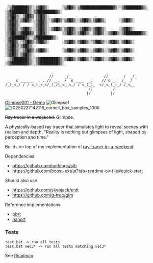 
```
 ░▒▓██████▓▒░░▒▓█▓▒░      ░▒▓█▓▒░▒▓██████████████▓▒░░▒▓███████▓▒░ ░▒▓███████▓▒░▒▓████████▓▒░
░▒▓█▓▒░░▒▓█▓▒░▒▓█▓▒░      ░▒▓█▓▒░▒▓█▓▒░░▒▓█▓▒░░▒▓█▓▒░▒▓█▓▒░░▒▓█▓▒░▒▓█▓▒░      ░▒▓█▓▒░       
░▒▓█▓▒░      ░▒▓█▓▒░      ░▒▓█▓▒░▒▓█▓▒░░▒▓█▓▒░░▒▓█▓▒░▒▓█▓▒░░▒▓█▓▒░▒▓█▓▒░      ░▒▓█▓▒░       
░▒▓█▓▒▒▓███▓▒░▒▓█▓▒░      ░▒▓█▓▒░▒▓█▓▒░░▒▓█▓▒░░▒▓█▓▒░▒▓███████▓▒░ ░▒▓██████▓▒░░▒▓██████▓▒░  
░▒▓█▓▒░░▒▓█▓▒░▒▓█▓▒░      ░▒▓█▓▒░▒▓█▓▒░░▒▓█▓▒░░▒▓█▓▒░▒▓█▓▒░             ░▒▓█▓▒░▒▓█▓▒░       
░▒▓█▓▒░░▒▓█▓▒░▒▓█▓▒░      ░▒▓█▓▒░▒▓█▓▒░░▒▓█▓▒░░▒▓█▓▒░▒▓█▓▒░             ░▒▓█▓▒░▒▓█▓▒░       
 ░▒▓██████▓▒░░▒▓████████▓▒░▒▓█▓▒░▒▓█▓▒░░▒▓█▓▒░░▒▓█▓▒░▒▓█▓▒░      ░▒▓███████▓▒░░▒▓████████▓▒░
```                                                                                          
                                                                                             

```
                     _                        _             
                    //     _/_               //       /  _/_
 _   o ______  . . // __.  /  o ____  _,    // o _,  /_  /  
/_)_<_/ / / <_(_/_</_(_/|_<__<_/ / <_(_)_  </_<_(_)_/ /_<__ 
                                      /|         /|         
                                     |/         |/          
```                                   

[Glimpse001 - Demo](https://www.youtube.com/watch?v=AXzPrhivgw8)
![Glimpse1](https://github.com/user-attachments/assets/4127e19b-2338-4fc2-95c4-8d7031807a52)
![20250227142119_cornell_box_samples_1000](https://github.com/user-attachments/assets/5d8c7a27-4808-4a10-ad24-d26447f139f3)

~~Ray tracer in a weekend.~~
Glimpse.


A physically-based ray tracer that simulates light to reveal scenes with realism and depth.
"Reality is nothing but glimpses of light, shaped by perception and time."

Builds on top of my implementation of [ray-tracer-in-a-weekend](https://github.com/NitishPuri/ray-tracer-in-a-weekend)




Dependencies

- https://github.com/nothings/stb
- https://github.com/boost-ext/ut?tab=readme-ov-file#quick-start

Should also use

- https://github.com/skypjack/entt
- https://github.com/g-truc/glm

Reference implementations

- [pbrt](https://github.com/mmp/pbrt-v4)
- [nanort](https://github.com/lighttransport/nanort?tab=readme-ov-file)


### Tests

```
test.bat -> run all tests
test.bat vec3* -> run all tests matching vec3*

```

See [Roadmap](ROADMAP.md)
